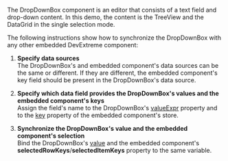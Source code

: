 The DropDownBox component is an editor that consists of a text field and drop-down content. In this demo, the content is the TreeView and the DataGrid in the single selection mode.

The following instructions show how to synchronize the DropDownBox with any other embedded DevExtreme component:

1. **Specify data sources**  
   The DropDownBox's and embedded component's data sources can be the same or different. If they are different, the embedded component's key field should be present in the DropDownBox's data source.

2. **Specify which data field provides the DropDownBox's values and the embedded component's keys**  
   Assign the field's name to the DropDownBox's [valueExpr](/Documentation/ApiReference/UI_Components/dxDropDownBox/Configuration/#valueExpr) property and to the [key](/Documentation/ApiReference/Data_Layer/ArrayStore/Configuration/#key) property of the embedded component's store.

3. **Synchronize the DropDownBox's value and the embedded component's selection**  
   Bind the DropDownBox's [value](/Documentation/ApiReference/UI_Components/dxDropDownBox/Configuration/#value) and the embedded component's **selectedRowKeys**/**selectedItemKeys** property to the same variable.
